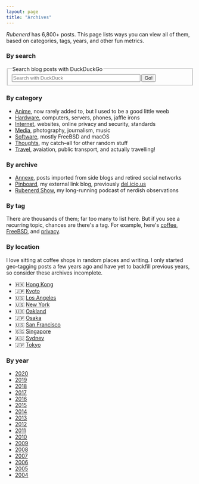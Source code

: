 ```yaml
---
layout: page
title: "Archives"
---
```

*Rubenerd* has 6,800+ posts. This page lists ways you can view all of them, based on categories, tags, years, and other fun metrics.

<h3 id="search">By search</h3>
<p>
<form role="search" method="get" action="https://duckduckgo.com/" id="search">
<fieldset>
<legend>Search blog posts with DuckDuckGo</legend>
<input type="text" size="40" name="q" placeholder="Search with DuckDuck" />
<input type="hidden" name="ia" value="web" />
<input type="hidden" name="kaj" value="m" />
<input type="hidden" name="k7" value="w" />
<input type="hidden" name="k9" value="b" />
<input type="hidden" name="ks" value="l" />
<input type="hidden" name="sites" value="https://rubenerd.com/" />
<input type="submit" value="Go!" />
</fieldset>
</form></p>


<h3 id="category">By category</h3>

* [Anime](/anime/), now rarely added to, but I used to be a good little weeb
* [Hardware](/hardware/), computers, servers, phones, jaffle irons
* [Internet](/internet/), websites, online privacy and security, standards
* [Media](/media/), photography, journalism, music
* [Software](/software/), mostly FreeBSD and macOS
* [Thoughts](/thoughts/), my catch–all for other random stuff
* [Travel](/travel/), avaiation, public transport, and actually travelling!


<h3 id="other-categories">By archive</h3>

* [Annexe](/annexe/), posts imported from side blogs and retired social networks
* [Pinboard](https://pinboard.in/u:Rubenerd), my external link blog, previously [del.icio.us](https://del.icio.us/rubenerd)
* [Rubenerd Show](/show/), my long-running podcast of nerdish observations


<h3 id="location">By tag</h3>

There are thousands of them; far too many to list here. But if you see a recurring topic, chances are there's a tag. For example, here's [coffee], [FreeBSD], and [privacy].

[coffee]: https://rubenerd.com/tag/coffee/
[FreeBSD]: https://rubenerd.com/tag/freebsd/
[privacy]: https://rubenerd.com/tag/privacy/


<h3 id="location">By location</h3>

I love sitting at coffee shops in random places and writing. I only started geo-tagging posts a few years ago and have yet to backfill previous years, so consider these archives incomplete.

* 🇭🇰 [Hong Kong](/location/hong-kong/)
* 🇯🇵 [Kyoto](/location/kyoto/)
* 🇺🇸 [Los Angeles](/location/los-angeles/)
* 🇺🇸 [New York](/location/new-york/)
* 🇺🇸 [Oakland](/location/oakland/)
* 🇯🇵 [Osaka](/location/osaka/)
* 🇺🇸 [San Francisco](/location/san-francisco/)
* 🇸🇬 [Singapore](/location/singapore/)
* 🇦🇺 [Sydney](/location/sydney/)
* 🇯🇵 [Tokyo](/location/tokyo/)

<h3 id="year">By year</h3>

* [2020](/year/2020/)
* [2019](/year/2019/)
* [2018](/year/2018/)
* [2017](/year/2017/)
* [2016](/year/2016/)
* [2015](/year/2015/)
* [2014](/year/2014/)
* [2013](/year/2013/)
* [2012](/year/2012/)
* [2011](/year/2011/)
* [2010](/year/2010/)
* [2009](/year/2009/)
* [2008](/year/2008/)
* [2007](/year/2007/)
* [2006](/year/2006/)
* [2005](/year/2005/)
* [2004](/year/2004/)

